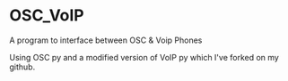 # OSC_VoIP
 A program to interface between OSC & Voip Phones

Using OSC py and a modified version of VoIP py which I've forked on my github. 
